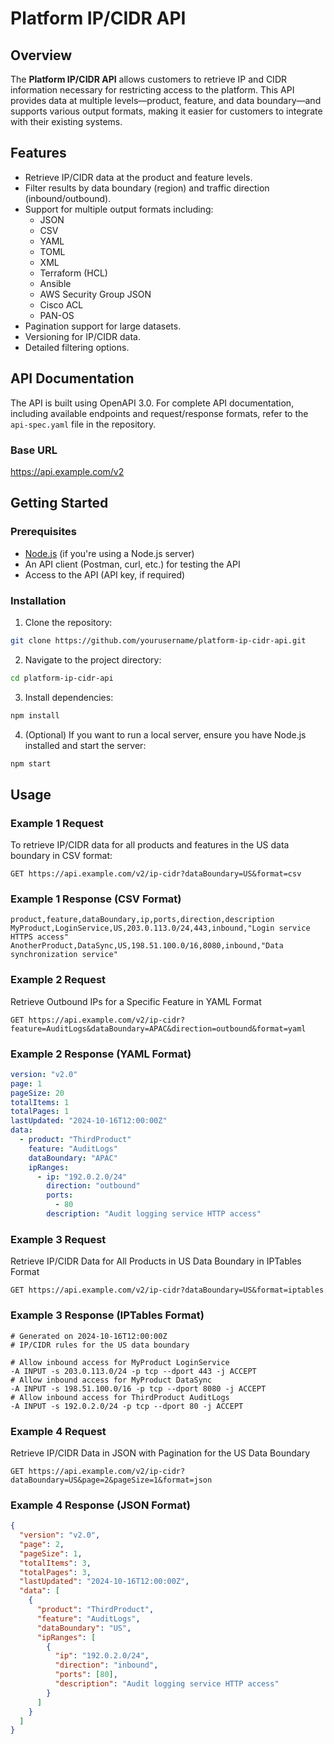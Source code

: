 # Platform IP/CIDR API

## Overview

The **Platform IP/CIDR API** allows customers to retrieve IP and CIDR information necessary for restricting access to the platform. This API provides data at multiple levels—product, feature, and data boundary—and supports various output formats, making it easier for customers to integrate with their existing systems.

## Features

- Retrieve IP/CIDR data at the product and feature levels.
- Filter results by data boundary (region) and traffic direction (inbound/outbound).
- Support for multiple output formats including:
  - JSON
  - CSV
  - YAML
  - TOML
  - XML
  - Terraform (HCL)
  - Ansible
  - AWS Security Group JSON
  - Cisco ACL
  - PAN-OS
- Pagination support for large datasets.
- Versioning for IP/CIDR data.
- Detailed filtering options.

## API Documentation

The API is built using OpenAPI 3.0. For complete API documentation, including available endpoints and request/response formats, refer to the `api-spec.yaml` file in the repository.

### Base URL

https://api.example.com/v2



## Getting Started

### Prerequisites

- [Node.js](https://nodejs.org/) (if you're using a Node.js server)
- An API client (Postman, curl, etc.) for testing the API
- Access to the API (API key, if required)

### Installation

1. Clone the repository:

```bash
git clone https://github.com/yourusername/platform-ip-cidr-api.git
```

2. Navigate to the project directory:

```bash
cd platform-ip-cidr-api
```

3. Install dependencies:

```bash
npm install
```

4. (Optional) If you want to run a local server, ensure you have Node.js installed and start the server:

```bash
npm start
```

## Usage
### Example 1 Request
To retrieve IP/CIDR data for all products and features in the US data boundary in CSV format:

```http
GET https://api.example.com/v2/ip-cidr?dataBoundary=US&format=csv
```

### Example 1 Response (CSV Format)
```csv
product,feature,dataBoundary,ip,ports,direction,description
MyProduct,LoginService,US,203.0.113.0/24,443,inbound,"Login service HTTPS access"
AnotherProduct,DataSync,US,198.51.100.0/16,8080,inbound,"Data synchronization service"
```

### Example 2 Request
Retrieve Outbound IPs for a Specific Feature in YAML Format

```http
GET https://api.example.com/v2/ip-cidr?feature=AuditLogs&dataBoundary=APAC&direction=outbound&format=yaml
```
### Example 2 Response (YAML Format)
```yaml
version: "v2.0"
page: 1
pageSize: 20
totalItems: 1
totalPages: 1
lastUpdated: "2024-10-16T12:00:00Z"
data:
  - product: "ThirdProduct"
    feature: "AuditLogs"
    dataBoundary: "APAC"
    ipRanges:
      - ip: "192.0.2.0/24"
        direction: "outbound"
        ports:
          - 80
        description: "Audit logging service HTTP access"
```

### Example 3 Request
Retrieve IP/CIDR Data for All Products in US Data Boundary in IPTables Format

```http
GET https://api.example.com/v2/ip-cidr?dataBoundary=US&format=iptables
```
### Example 3 Response (IPTables Format)
```plaintext
# Generated on 2024-10-16T12:00:00Z
# IP/CIDR rules for the US data boundary

# Allow inbound access for MyProduct LoginService
-A INPUT -s 203.0.113.0/24 -p tcp --dport 443 -j ACCEPT
# Allow inbound access for MyProduct DataSync
-A INPUT -s 198.51.100.0/16 -p tcp --dport 8080 -j ACCEPT
# Allow inbound access for ThirdProduct AuditLogs
-A INPUT -s 192.0.2.0/24 -p tcp --dport 80 -j ACCEPT
```



### Example 4 Request
Retrieve IP/CIDR Data in JSON with Pagination for the US Data Boundary

```http
GET https://api.example.com/v2/ip-cidr?dataBoundary=US&page=2&pageSize=1&format=json

```
### Example 4 Response (JSON Format)

```json
{
  "version": "v2.0",
  "page": 2,
  "pageSize": 1,
  "totalItems": 3,
  "totalPages": 3,
  "lastUpdated": "2024-10-16T12:00:00Z",
  "data": [
    {
      "product": "ThirdProduct",
      "feature": "AuditLogs",
      "dataBoundary": "US",
      "ipRanges": [
        {
          "ip": "192.0.2.0/24",
          "direction": "inbound",
          "ports": [80],
          "description": "Audit logging service HTTP access"
        }
      ]
    }
  ]
}
```



